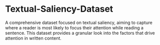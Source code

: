 # Textual-Saliency-Dataset

A comprehensive dataset focused on textual saliency, aiming to capture where a reader is most likely to focus their attention while reading a sentence. This dataset provides a granular look into the factors that drive attention in written content.

